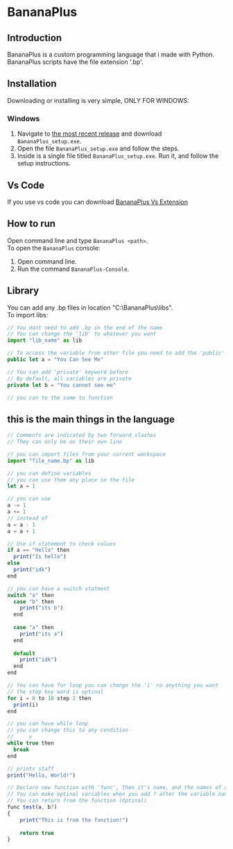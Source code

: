 # BananaPlus

## Introduction
BananaPlus is a custom programming language that i made with Python. BananaPlus scripts have the file extension '.bp'.

## Installation
Downloading or installing is very simple, ONLY FOR WINDOWS:
### Windows
1. Navigate to [the most recent release](https://github.com/pronoob742/BananaPlus/releases) and download `BananaPlus_setup.exe`.
2. Open the file `BananaPlus_setup.exe` and follow the steps.
3. Inside is a single file titled `BananaPlus_setup.exe`. Run it, and follow the setup instructions.

## Vs Code
If you use vs code you can download [BananaPlus Vs Extension](https://marketplace.visualstudio.com/items?itemName=ImBanana.bananaplus)

##  How to run
Open command line and type `BananaPlus <path>`.<br>
To open the `BananaPlus` console:
1. Open command line.
2. Run the command `BananaPlus-Console`.

## Library
You can add any .bp files in location "C:\BananaPlus\libs".<br>
To import libs:
```js
// You dont need to add .bp in the end of the name
// You can change the 'lib' to whatever you want
import "lib_name" as lib

// To access the variable from other file you need to add the 'public' keyword
public let a = "You Can See Me"

// You can add 'private' keyword before
// By default, all variables are private
private let b = "You cannot see me"

// you can to the same to function
```

## this is the main things in the language
```js
// Comments are indicated by two forward slashes
// They can only be on their own line

// you can import files from your current workspace
import "file_name.bp" as lib

// you can define variables
// you can use them any place in the file
let a = 1

// you can use
a -= 1
a += 1
// instead of
a = a - 1
a = a + 1

// Use if statement to check values
if a == "Hello" then
  print("Is hello")
else
  print("idk")
end

// you can have a switch statment
switch "a" then
  case "b" then
    print("its b")
  end
  
  case "a" then
    print("its a")
  end
  
  default
    print("idk")
  end
end

// You can have for loop you can change the 'i' ro anything you want
// the step key word is optinal
for i = 0 to 10 step 2 then
  print(i)
end

// you can have while loop
// you can change this to any condition
//     v
while true then
  break
end

// prints staff
print("Hello, World!")

// Declare new function with 'func', then it's name, and the names of any input variables.
// You can make optinal variables when you add ? after the variable name
// You can return from the function (Optinal)
func test(a, b?)
{
    print("This is from the function!")
    
    return true
}
```
